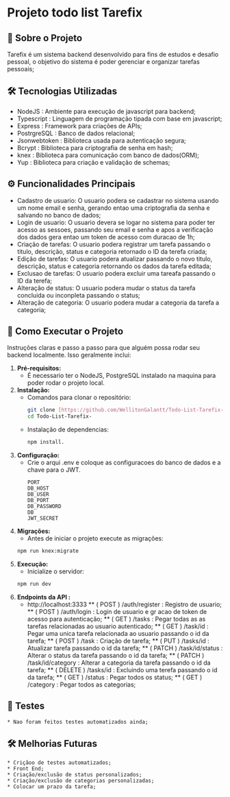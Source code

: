 # Projeto todo list Tarefix

## 🌟 Sobre o Projeto

Tarefix é um sistema backend desenvolvido para fins de estudos e desafio pessoal, o objetivo do sistema é poder gerenciar e organizar tarefas pessoais;

## 🛠️ Tecnologias Utilizadas

* NodeJS : Ambiente para execução de javascript para backend;
* Typescript : Linguagem de programação tipada com base em javascript;
* Express : Framework para criações de APIs;
* PostrgreSQL : Banco de dados relacional;
* Jsonwebtoken : Biblioteca usada para autenticação segura;
* Bcrypt : Biblioteca para criptografia de senha em hash;
* knex : Biblioteca para comunicação com banco de dados(ORM);
* Yup : Biblioteca para criação e validação de schemas;

## ⚙️ Funcionalidades Principais

* Cadastro de usuario: O usuario podera se cadastrar no sistema usando um nome email e senha, gerando entao uma criptografia da senha e salvando no banco de dados;
* Login de usuario: O usuario devera se logar no sistema para poder ter acesso as sessoes, passando seu email e senha e apos a verificação dos dados gera entao um token de acesso com duracao de 1h;
* Criação de tarefas: O usuario podera registrar um tarefa passando o titulo, descrição, status e categoria retornado o ID da terefa criada;
* Edição de tarefas: O usuario podera atualizar passando o novo titulo, descrição, status e categoria retornando os dados da tarefa editada;
* Exclusao de tarefas: O usuario podera excluir uma tareafa passando o ID da terefa;
* Alteração de status: O usuario podera mudar o status da tarefa concluida ou inconpleta passando o status;
* Alteração de categoria: O usuario podera mudar a categoria da tarefa a categoria;

## 🚀 Como Executar o Projeto

Instruções claras e passo a passo para que alguém possa rodar seu backend localmente. Isso geralmente inclui:

1.  **Pré-requisitos:**
    * É necessario ter o NodeJS, PostgreSQL instalado na maquina para poder rodar o projeto local.
2.  **Instalação:**
    * Comandos para clonar o repositório:
        ```sh
        git clone [https://github.com/WellitonGalantt/Todo-List-Tarefix-]
        cd Todo-List-Tarefix-
        ```
    * Instalação de dependencias:
        ```sh
        npm install.
        ```
3.  **Configuração:**
    * Crie o arqui .env e coloque as configuracoes do banco de dados e a chave para o JWT.
        ```env
        PORT
        DB_HOST
        DB_USER
        DB_PORT
        DB_PASSWORD
        DB
        JWT_SECRET
        ```
4.  **Migrações:**
    * Antes de iniciar o projeto execute as migrações:
    ```sh
    npm run knex:migrate
    ```
5.  **Execução:**
    * Inicialize o servidor:
    ```sh
    npm run dev
    ```
6.  **Endpoints da API :**
    * http://localhost:3333
        ** ( POST ) /auth/register : Registro de usuario;
        ** ( POST ) /auth/login : Login de usuario e gr acao de token de acesso para autenticação;
        ** ( GET ) /tasks : Pegar todas as as tarefas relacionadas ao usuario autenticado;
        ** ( GET ) /task/id : Pegar uma unica tarefa relacionada ao usuario passando o id da tarefa;
        ** ( POST ) /task : Criação de tarefa;
        ** ( PUT ) /tasks/id : Atualizar tarefa passando o id da tarefa;
        ** ( PATCH ) /task/id/status : Alterar o status da tarefa passando o id da tarefa;
        ** ( PATCH ) /task/id/category : Alterar a categoria da tarefa passando o id da tarefa;
        ** ( DELETE ) /tasks/id : Excluindo uma terefa passando o id da tarefa;
        ** ( GET ) /status : Pegar todos os status;
        ** ( GET ) /category : Pegar todos as categorias;


## 🧪 Testes
    * Nao foram feitos testes automatizados ainda;

## 🛠 Melhorias Futuras
    * Criçãoo de testes automatizados;
    * Front End;
    * Criação/exclusão de status personalizados;
    * Criação/exclusão de categorias personalizadas;
    * Colocar um prazo da tarefa;

